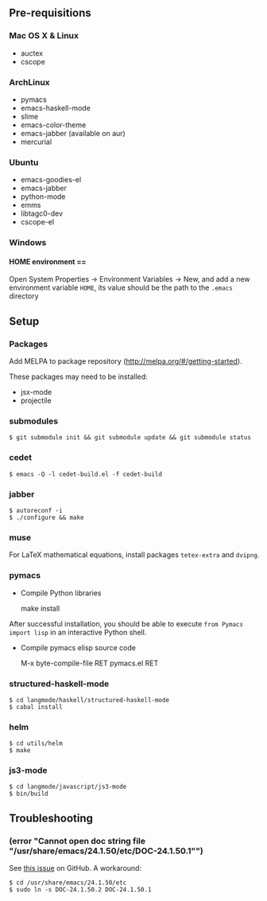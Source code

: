 ## Pre-requisitions

### Mac OS X & Linux

- auctex
- cscope

### ArchLinux

- pymacs
- emacs-haskell-mode
- slime
- emacs-color-theme
- emacs-jabber (available on aur)
- mercurial

### Ubuntu

- emacs-goodies-el
- emacs-jabber
- python-mode
- emms
- libtagc0-dev
- cscope-el

### Windows

#### HOME environment ==
Open System Properties -> Environment Variables -> New, and add a new
environment variable `HOME`, its value should be the path to the
`.emacs` directory

## Setup

### Packages

Add MELPA to package repository (http://melpa.org/#/getting-started).

These packages may need to be installed:

- jsx-mode
- projectile

### submodules

    $ git submodule init && git submodule update && git submodule status

### cedet

    $ emacs -Q -l cedet-build.el -f cedet-build

### jabber

    $ autoreconf -i
    $ ./configure && make

### muse

For LaTeX mathematical equations, install packages `tetex-extra` and `dvipng`.

### pymacs

- Compile Python libraries

    make install

After successful installation, you should be able to execute `from Pymacs import lisp` in an interactive Python shell.

- Compile pymacs elisp source code

    M-x byte-compile-file RET pymacs.el RET

### structured-haskell-mode

    $ cd langmode/haskell/structured-haskell-mode
    $ cabal install

### helm

    $ cd utils/helm
    $ make

### js3-mode

    $ cd langmode/javascript/js3-mode
    $ bin/build

## Troubleshooting

### (error "Cannot open doc string file \"/usr/share/emacs/24.1.50/etc/DOC-24.1.50.1\"")

See [this issue](https://github.com/bbatsov/prelude/issues/155) on GitHub. A workaround:

```
$ cd /usr/share/emacs/24.1.50/etc
$ sudo ln -s DOC-24.1.50.2 DOC-24.1.50.1
```
